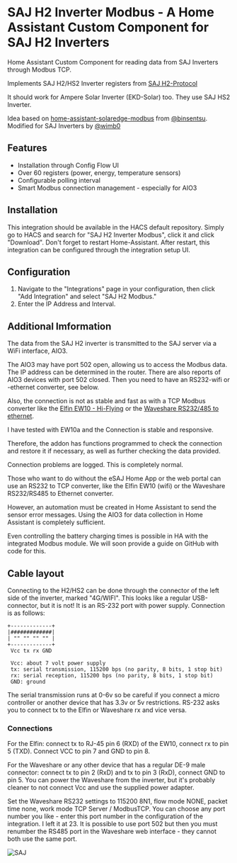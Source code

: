 # SAJ H2 Inverter Modbus - A Home Assistant Custom Component for SAJ H2 Inverters

Home Assistant Custom Component for reading data from SAJ Inverters through Modbus TCP.

Implements SAJ H2/HS2 Inverter registers from [SAJ H2-Protocol](https://github.com/stanus74/home-assistant-saj-h2-modbus/blob/main/saj-h2-modbus.zip)

It should work for Ampere Solar Inverter (EKD-Solar) too. They use SAJ HS2 Inverter.

Idea based on [home-assistant-solaredge-modbus](https://github.com/binsentsu/home-assistant-solaredge-modbus) from [@binsentsu](https://github.com/binsentsu). Modified for SAJ Inverters by [@wimb0](https://github.com/wimb0)

## Features

- Installation through Config Flow UI
- Over 60 registers (power, energy, temperature sensors)
- Configurable polling interval
- Smart Modbus connection management - especially for AIO3

## Installation

This integration should be available in the HACS default repository. Simply go to HACS and search for "SAJ H2 Inverter Modbus", click it and click "Download". Don't forget to restart Home-Assistant. After restart, this integration can be configured through the integration setup UI.

## Configuration

1. Navigate to the "Integrations" page in your configuration, then click "Add Integration" and select "SAJ H2 Modbus."
2. Enter the IP Address and Interval.


## Additional Imformation

The data from the SAJ H2 inverter is transmitted to the SAJ server via a WiFi interface, AIO3.

The AIO3 may have port 502 open, allowing us to access the Modbus data. The IP address can be determined in the router. There are also reports of AIO3 devices with port 502 closed. Then you need to have an RS232-wifi or -ethernet converter, see below.

Also, the connection is not as stable and fast as with a TCP Modbus converter like the [Elfin EW10 - Hi-Flying](http://www.hi-flying.com/elfin-ew10-elfin-ew11) or the [Waveshare RS232/485 to ethernet](https://www.waveshare.com/RS232-485-TO-ETH.htm).

I have tested with EW10a and the Connection is stable and responsive.

Therefore, the addon has functions programmed to check the connection and restore it if necessary, as well as further checking the data provided.

Connection problems are logged. This is completely normal.

Those who want to do without the eSAJ Home App or the web portal can use an RS232 to TCP converter, like the Elfin EW10 (wifi) or the Waveshare RS232/RS485 to Ethernet converter.

However, an automation must be created in Home Assistant to send the sensor error messages.
Using the AIO3 for data collection in Home Assistant is completely sufficient.

Even controlling the battery charging times is possible in HA with the integrated Modbus module.
We will soon provide a guide on GitHub with code for this.

## Cable layout

Connecting to the H2/HS2 can be done through the connector of the left side of the inverter, marked "4G/WIFI". This looks like a regular USB-connector, but it is not! It is an RS-232 port with power supply. Connection is as follows:

```
+-------------+
|#############|
| "" "" "" "" |
+-------------+
 Vcc tx rx GND
 
 Vcc: about 7 volt power supply
 tx: serial transmission, 115200 bps (no parity, 8 bits, 1 stop bit)
 rx: serial reception, 115200 bps (no parity, 8 bits, 1 stop bit)
 GND: ground
```
The serial transmission runs at 0-6v so be careful if you connect a micro controller or another device that has 3.3v or 5v restrictions. RS-232 asks you to connect tx to the Elfin or Waveshare rx and vice versa.

### Connections
For the Elfin: connect tx to RJ-45 pin 6 (RXD) of the EW10, connect rx to pin 5 (TXD). Connect VCC to pin 7 and GND to pin 8.

For the Waveshare or any other device that has a regular DE-9 male connector: connect tx to pin 2 (RxD) and tx to pin 3 (RxD), connect GND to pin 5. You can power the Waveshare from the inverter, but it's probably cleaner to not connect Vcc and use the supplied power adapter.

Set the Waveshare RS232 settings to 115200 8N1, flow mode NONE, packet time none, work mode TCP Server / ModbusTCP. You can choose any port number you like - enter this port number in the configuration of the integration. I left it at 23. It is possible to use port 502 but then you must renumber the RS485 port in the Waveshare web interface - they cannot both use the same port.

![SAJ](https://github.com/stanus74/home-assistant-saj-h2-modbus/raw/main/images/saj_h2_modbus/logo.png)
